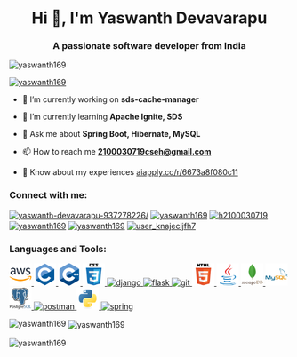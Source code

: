 <h1 align="center">Hi 👋, I'm Yaswanth Devavarapu</h1>
<h3 align="center">A passionate software developer from India</h3>

<p align="left"> <img src="https://komarev.com/ghpvc/?username=yaswanth169&label=Profile%20views&color=0e75b6&style=flat" alt="yaswanth169" /> </p>

<p align="left"> <a href="https://github.com/ryo-ma/github-profile-trophy"><img src="https://github-profile-trophy.vercel.app/?username=yaswanth169" alt="yaswanth169" /></a> </p>

- 🔭 I’m currently working on **sds-cache-manager**

- 🌱 I’m currently learning **Apache Ignite, SDS**

- 💬 Ask me about **Spring Boot, Hibernate, MySQL**

- 📫 How to reach me **2100030719cseh@gmail.com**

- 📄 Know about my experiences [aiapply.co/r/6673a8f080c11](aiapply.co/r/6673a8f080c11)

<h3 align="left">Connect with me:</h3>
<p align="left">
<a href="https://linkedin.com/in/yaswanth-devavarapu-937278226/" target="blank"><img align="center" src="https://raw.githubusercontent.com/rahuldkjain/github-profile-readme-generator/master/src/images/icons/Social/linked-in-alt.svg" alt="yaswanth-devavarapu-937278226/" height="30" width="40" /></a>
<a href="https://www.codechef.com/users/yaswanth169" target="blank"><img align="center" src="https://cdn.jsdelivr.net/npm/simple-icons@3.1.0/icons/codechef.svg" alt="yaswanth169" height="30" width="40" /></a>
<a href="https://www.hackerrank.com/h2100030719" target="blank"><img align="center" src="https://raw.githubusercontent.com/rahuldkjain/github-profile-readme-generator/master/src/images/icons/Social/hackerrank.svg" alt="h2100030719" height="30" width="40" /></a>
<a href="https://codeforces.com/profile/yaswanth169" target="blank"><img align="center" src="https://raw.githubusercontent.com/rahuldkjain/github-profile-readme-generator/master/src/images/icons/Social/codeforces.svg" alt="yaswanth169" height="30" width="40" /></a>
<a href="https://www.leetcode.com/yaswanth169" target="blank"><img align="center" src="https://raw.githubusercontent.com/rahuldkjain/github-profile-readme-generator/master/src/images/icons/Social/leet-code.svg" alt="yaswanth169" height="30" width="40" /></a>
<a href="https://auth.geeksforgeeks.org/user/user_knajecljfh7" target="blank"><img align="center" src="https://raw.githubusercontent.com/rahuldkjain/github-profile-readme-generator/master/src/images/icons/Social/geeks-for-geeks.svg" alt="user_knajecljfh7" height="30" width="40" /></a>
</p>

<h3 align="left">Languages and Tools:</h3>
<p align="left"> <a href="https://aws.amazon.com" target="_blank" rel="noreferrer"> <img src="https://raw.githubusercontent.com/devicons/devicon/master/icons/amazonwebservices/amazonwebservices-original-wordmark.svg" alt="aws" width="40" height="40"/> </a> <a href="https://www.cprogramming.com/" target="_blank" rel="noreferrer"> <img src="https://raw.githubusercontent.com/devicons/devicon/master/icons/c/c-original.svg" alt="c" width="40" height="40"/> </a> <a href="https://www.w3schools.com/cpp/" target="_blank" rel="noreferrer"> <img src="https://raw.githubusercontent.com/devicons/devicon/master/icons/cplusplus/cplusplus-original.svg" alt="cplusplus" width="40" height="40"/> </a> <a href="https://www.w3schools.com/css/" target="_blank" rel="noreferrer"> <img src="https://raw.githubusercontent.com/devicons/devicon/master/icons/css3/css3-original-wordmark.svg" alt="css3" width="40" height="40"/> </a> <a href="https://www.djangoproject.com/" target="_blank" rel="noreferrer"> <img src="https://cdn.worldvectorlogo.com/logos/django.svg" alt="django" width="40" height="40"/> </a> <a href="https://flask.palletsprojects.com/" target="_blank" rel="noreferrer"> <img src="https://www.vectorlogo.zone/logos/pocoo_flask/pocoo_flask-icon.svg" alt="flask" width="40" height="40"/> </a> <a href="https://git-scm.com/" target="_blank" rel="noreferrer"> <img src="https://www.vectorlogo.zone/logos/git-scm/git-scm-icon.svg" alt="git" width="40" height="40"/> </a> <a href="https://www.w3.org/html/" target="_blank" rel="noreferrer"> <img src="https://raw.githubusercontent.com/devicons/devicon/master/icons/html5/html5-original-wordmark.svg" alt="html5" width="40" height="40"/> </a> <a href="https://www.java.com" target="_blank" rel="noreferrer"> <img src="https://raw.githubusercontent.com/devicons/devicon/master/icons/java/java-original.svg" alt="java" width="40" height="40"/> </a> <a href="https://www.mongodb.com/" target="_blank" rel="noreferrer"> <img src="https://raw.githubusercontent.com/devicons/devicon/master/icons/mongodb/mongodb-original-wordmark.svg" alt="mongodb" width="40" height="40"/> </a> <a href="https://www.mysql.com/" target="_blank" rel="noreferrer"> <img src="https://raw.githubusercontent.com/devicons/devicon/master/icons/mysql/mysql-original-wordmark.svg" alt="mysql" width="40" height="40"/> </a> <a href="https://www.postgresql.org" target="_blank" rel="noreferrer"> <img src="https://raw.githubusercontent.com/devicons/devicon/master/icons/postgresql/postgresql-original-wordmark.svg" alt="postgresql" width="40" height="40"/> </a> <a href="https://postman.com" target="_blank" rel="noreferrer"> <img src="https://www.vectorlogo.zone/logos/getpostman/getpostman-icon.svg" alt="postman" width="40" height="40"/> </a> <a href="https://www.python.org" target="_blank" rel="noreferrer"> <img src="https://raw.githubusercontent.com/devicons/devicon/master/icons/python/python-original.svg" alt="python" width="40" height="40"/> </a> <a href="https://spring.io/" target="_blank" rel="noreferrer"> <img src="https://www.vectorlogo.zone/logos/springio/springio-icon.svg" alt="spring" width="40" height="40"/> </a> </p>

<p><img align="left" src="https://github-readme-stats.vercel.app/api/top-langs?username=yaswanth169&show_icons=true&locale=en&layout=compact" alt="yaswanth169" /></p>

<p>&nbsp;<img align="center" src="https://github-readme-stats.vercel.app/api?username=yaswanth169&show_icons=true&locale=en" alt="yaswanth169" /></p>

<p><img align="center" src="https://github-readme-streak-stats.herokuapp.com/?user=yaswanth169&" alt="yaswanth169" /></p>
